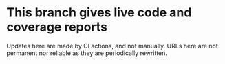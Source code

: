 # This branch gives live code and coverage reports

Updates here are made by CI actions, and not manually.
URLs here are not permanent nor reliable as they are periodically rewritten.
